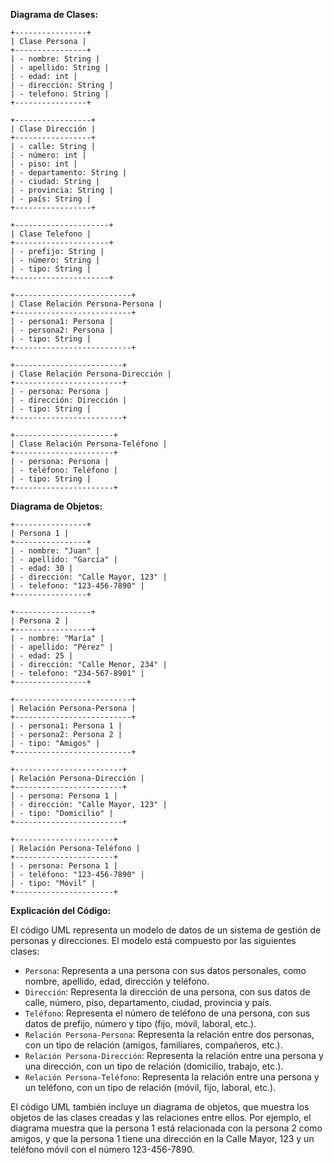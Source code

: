 **Diagrama de Clases:**

```
+----------------+
| Clase Persona |
+----------------+
| - nombre: String |
| - apellido: String |
| - edad: int |
| - dirección: String |
| - telefono: String |
+----------------+

+-----------------+
| Clase Dirección |
+-----------------+
| - calle: String |
| - número: int |
| - piso: int |
| - departamento: String |
| - ciudad: String |
| - provincia: String |
| - país: String |
+-----------------+

+---------------------+
| Clase Telefono |
+---------------------+
| - prefijo: String |
| - número: String |
| - tipo: String |
+---------------------+

+--------------------------+
| Clase Relación Persona-Persona |
+--------------------------+
| - persona1: Persona |
| - persona2: Persona |
| - tipo: String |
+--------------------------+

+------------------------+
| Clase Relación Persona-Dirección |
+------------------------+
| - persona: Persona |
| - dirección: Dirección |
| - tipo: String |
+------------------------+

+----------------------+
| Clase Relación Persona-Teléfono |
+----------------------+
| - persona: Persona |
| - teléfono: Teléfono |
| - tipo: String |
+----------------------+
```

**Diagrama de Objetos:**

```
+----------------+
| Persona 1 |
+----------------+
| - nombre: "Juan" |
| - apellido: "García" |
| - edad: 30 |
| - dirección: "Calle Mayor, 123" |
| - telefono: "123-456-7890" |
+----------------+

+-----------------+
| Persona 2 |
+-----------------+
| - nombre: "María" |
| - apellido: "Pérez" |
| - edad: 25 |
| - dirección: "Calle Menor, 234" |
| - telefono: "234-567-8901" |
+----------------+

+--------------------------+
| Relación Persona-Persona |
+--------------------------+
| - persona1: Persona 1 |
| - persona2: Persona 2 |
| - tipo: "Amigos" |
+--------------------------+

+------------------------+
| Relación Persona-Dirección |
+------------------------+
| - persona: Persona 1 |
| - dirección: "Calle Mayor, 123" |
| - tipo: "Domicilio" |
+------------------------+

+----------------------+
| Relación Persona-Teléfono |
+----------------------+
| - persona: Persona 1 |
| - teléfono: "123-456-7890" |
| - tipo: "Móvil" |
+----------------------+
```

**Explicación del Código:**

El código UML representa un modelo de datos de un sistema de gestión de personas y direcciones. El modelo está compuesto por las siguientes clases:

* `Persona`: Representa a una persona con sus datos personales, como nombre, apellido, edad, dirección y teléfono.
* `Dirección`: Representa la dirección de una persona, con sus datos de calle, número, piso, departamento, ciudad, provincia y país.
* `Teléfono`: Representa el número de teléfono de una persona, con sus datos de prefijo, número y tipo (fijo, móvil, laboral, etc.).
* `Relación Persona-Persona`: Representa la relación entre dos personas, con un tipo de relación (amigos, familiares, compañeros, etc.).
* `Relación Persona-Dirección`: Representa la relación entre una persona y una dirección, con un tipo de relación (domicilio, trabajo, etc.).
* `Relación Persona-Teléfono`: Representa la relación entre una persona y un teléfono, con un tipo de relación (móvil, fijo, laboral, etc.).

El código UML también incluye un diagrama de objetos, que muestra los objetos de las clases creadas y las relaciones entre ellos. Por ejemplo, el diagrama muestra que la persona 1 está relacionada con la persona 2 como amigos, y que la persona 1 tiene una dirección en la Calle Mayor, 123 y un teléfono móvil con el número 123-456-7890.